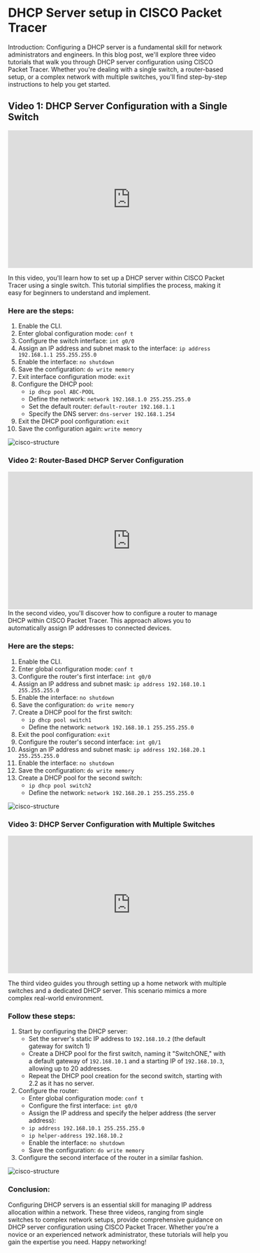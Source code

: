 
# DHCP Server setup in CISCO Packet Tracer

Introduction: Configuring a DHCP server is a fundamental skill for network administrators and engineers. In this blog post, we'll explore three video tutorials that walk you through DHCP server configuration using CISCO Packet Tracer. Whether you're dealing with a single switch, a router-based setup, or a complex network with multiple switches, you'll find step-by-step instructions to help you get started.

## **Video 1: DHCP Server Configuration with a Single Switch**
<div style="text-align: center;">  
  <div style="position: relative; height: 315px; width: 560px; margin: 0 auto;">  
    <iframe src="https://www.youtube.com/embed/uf7LQG7vrhY?si=wbkQOKUwLAIS4EZ-" style="position: absolute; top: 0; left: 0; width: 100%; height: 100%;" frameborder="0" allow="accelerometer; autoplay; encrypted-media; gyroscope; picture-in-picture" allowfullscreen></iframe>  
  </div>  
</div>

In this video, you'll learn how to set up a DHCP server within CISCO Packet Tracer using a single switch. This tutorial simplifies the process, making it easy for beginners to understand and implement. 

### Here are the steps:

1. Enable the CLI.
2. Enter global configuration mode: `conf t`
3. Configure the switch interface: `int g0/0`
4. Assign an IP address and subnet mask to the interface: `ip address 192.168.1.1 255.255.255.0`
5. Enable the interface: `no shutdown`
6. Save the configuration: `do write memory`
7. Exit interface configuration mode: `exit`
8. Configure the DHCP pool:
    - `ip dhcp pool ABC-POOL`
    - Define the network: `network 192.168.1.0 255.255.255.0`
    - Set the default router: `default-router 192.168.1.1`
    - Specify the DNS server: `dns-server 192.168.1.254`
9. Exit the DHCP pool configuration: `exit`
10. Save the configuration again: `write memory`

![cisco-structure](../img/dhcp-setup-cisco-packet-tracer/img1.png)

### **Video 2: Router-Based DHCP Server Configuration**

<div style="text-align: center;">  
  <div style="position: relative; height: 315px; width: 560px; margin: 0 auto;">  
    <iframe src="https://www.youtube.com/embed/MWgWjkGP2gQ?si=pR_AxIyUCQl09xrr" style="position: absolute; top: 0; left: 0; width: 100%; height: 100%;" frameborder="0" allow="accelerometer; autoplay; encrypted-media; gyroscope; picture-in-picture" allowfullscreen></iframe>  
  </div>  
</div>
In the second video, you'll discover how to configure a router to manage DHCP within CISCO Packet Tracer. This approach allows you to automatically assign IP addresses to connected devices.

### Here are the steps:

1. Enable the CLI.
2. Enter global configuration mode: `conf t`
3. Configure the router's first interface: `int g0/0`
4. Assign an IP address and subnet mask: `ip address 192.168.10.1 255.255.255.0`
5. Enable the interface: `no shutdown`
6. Save the configuration: `do write memory`
7. Create a DHCP pool for the first switch:
    - `ip dhcp pool switch1`
    - Define the network: `network 192.168.10.1 255.255.255.0`
8. Exit the pool configuration: `exit`
9. Configure the router's second interface: `int g0/1`
10. Assign an IP address and subnet mask: `ip address 192.168.20.1 255.255.255.0`
11. Enable the interface: `no shutdown`
12. Save the configuration: `do write memory`
13. Create a DHCP pool for the second switch:
    - `ip dhcp pool switch2`
    - Define the network: `network 192.168.20.1 255.255.255.0`

![cisco-structure](../img/dhcp-setup-cisco-packet-tracer/img2.png)

### **Video 3: DHCP Server Configuration with Multiple Switches**

<div style="text-align: center;">  
  <div style="position: relative; height: 315px; width: 560px; margin: 0 auto;">  
    <iframe src="https://www.youtube.com/embed/orLhQDjYTvc?si=61igIQfS5ndnHhXM" style="position: absolute; top: 0; left: 0; width: 100%; height: 100%;" frameborder="0" allow="accelerometer; autoplay; encrypted-media; gyroscope; picture-in-picture" allowfullscreen></iframe>  
  </div>  
</div>

The third video guides you through setting up a home network with multiple switches and a dedicated DHCP server. This scenario mimics a more complex real-world environment. 

### Follow these steps:

1. Start by configuring the DHCP server:
    - Set the server's static IP address to `192.168.10.2` (the default gateway for switch 1)
    - Create a DHCP pool for the first switch, naming it "SwitchONE," with a default gateway of `192.168.10.1` and a starting IP of `192.168.10.3`, allowing up to 20 addresses.
    - Repeat the DHCP pool creation for the second switch, starting with 2.2 as it has no server.
2. Configure the router:
    - Enter global configuration mode: `conf t`
    - Configure the first interface: `int g0/0`
    - Assign the IP address and specify the helper address (the server address):
    - `ip address 192.168.10.1 255.255.255.0`
    - `ip helper-address 192.168.10.2`
    - Enable the interface: `no shutdown`
    - Save the configuration: `do write memory`
3. Configure the second interface of the router in a similar fashion.

![cisco-structure](../img/dhcp-setup-cisco-packet-tracer/img3.png)

### **Conclusion:**

Configuring DHCP servers is an essential skill for managing IP address allocation within a network. These three videos, ranging from single switches to complex network setups, provide comprehensive guidance on DHCP server configuration using CISCO Packet Tracer. Whether you're a novice or an experienced network administrator, these tutorials will help you gain the expertise you need. Happy networking!
